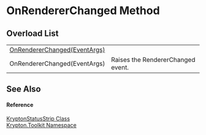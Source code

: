 # OnRendererChanged Method


## Overload List
<table>
<tr>
<td><a href="48b88fad-6877-fcea-6e19-459feb0ab8a1.md">OnRendererChanged(EventArgs)</a></td>
<td> </td></tr>
<tr>
<td>OnRendererChanged(EventArgs)</td>
<td>Raises the RendererChanged event.</td></tr>
</table>

## See Also


#### Reference
<a href="985ff949-d452-6c5a-73e7-7a477e7f81e5.md">KryptonStatusStrip Class</a>  
<a href="79d2eac2-21f4-54ff-7552-b20c33c30600.md">Krypton.Toolkit Namespace</a>  
